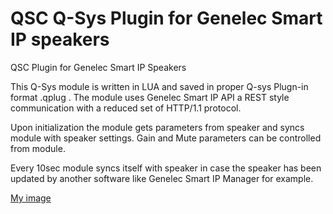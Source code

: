 # QSC Q-Sys Plugin for Genelec Smart IP speakers <!-- omit in toc -->

QSC Plugin for Genelec Smart IP Speakers

This Q-Sys module is written in LUA and saved in proper Q-sys Plugn-in format .qplug .
The module uses Genelec Smart IP API a REST style communication with a reduced set of HTTP/1.1 protocol.

Upon initialization the module gets parameters from speaker and syncs module with speaker settings.
Gain and Mute parameters can be controlled from module.

Every 10sec module syncs itself with speaker in case the speaker has been updated by another software like
Genelec Smart IP Manager for example.

[My image](https://github.com/Haek82/q-sys-plugin-Genelec-Smart-IP/preview.png)
